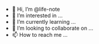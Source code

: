 - 👋 Hi, I’m @life-note
- 👀 I’m interested in ...
- 🌱 I’m currently learning ...
- 💞️ I’m looking to collaborate on ...
- 📫 How to reach me ...

<!---
life-note/life-note is a ✨ special ✨ repository because its `README.md` (this file) appears on your GitHub profile.
You can click the Preview link to take a look at your changes.
--->
